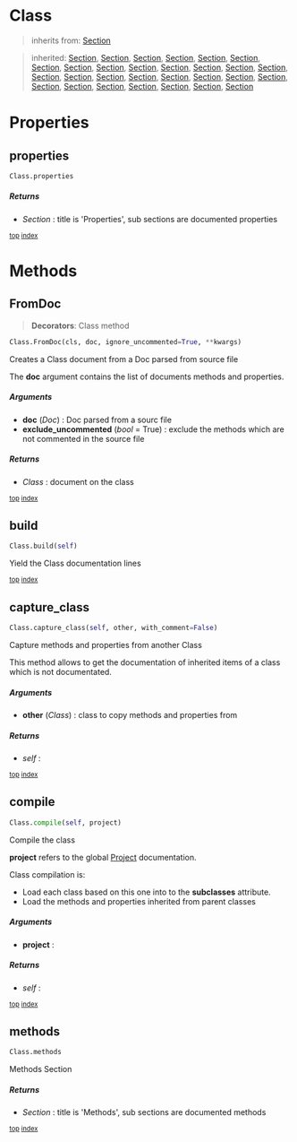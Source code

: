 # Class


> inherits from: [Section](section.md) 

> inherited: [Section](section.md#section), [Section](section.md#section), [Section](section.md#section), [Section](section.md#section), [Section](section.md#section), [Section](section.md#section), [Section](section.md#section), [Section](section.md#section), [Section](section.md#section), [Section](section.md#section), [Section](section.md#section), [Section](section.md#section), [Section](section.md#section), [Section](section.md#section), [Section](section.md#section), [Section](section.md#section), [Section](section.md#section), [Section](section.md#section), [Section](section.md#section), [Section](section.md#section), [Section](section.md#section), [Section](section.md#section), [Section](section.md#section), [Section](section.md#section), [Section](section.md#section), [Section](section.md#section), [Section](section.md#section), [Section](section.md#section), [Section](section.md#section)


# Properties



## properties

``` python
Class.properties
```



##### Returns



- _Section_ : title is 'Properties', sub sections are documented properties



<sub>[top](#class) [index](index.md)</sub>

# Methods



## FromDoc

> **Decorators**: Class method

``` python
Class.FromDoc(cls, doc, ignore_uncommented=True, **kwargs)
```

Creates a Class document from a Doc parsed from source file

The **doc** argument contains the list of documents methods and properties.



##### Arguments



- **doc** (_Doc_) : Doc parsed from a sourc file
- **exclude_uncommented** (_bool_ = True) : exclude the methods which are not commented in the source file

##### Returns



- _Class_ : document on the class



<sub>[top](#class) [index](index.md)</sub>
## build

``` python
Class.build(self)
```

Yield the Class documentation lines





<sub>[top](#class) [index](index.md)</sub>
## capture_class

``` python
Class.capture_class(self, other, with_comment=False)
```

Capture methods and properties from another Class

This method allows to get the documentation of inherited items of a class which is not documentated.



##### Arguments



- **other** (_Class_) : class to copy methods and properties from

##### Returns



- _self_ : 



<sub>[top](#class) [index](index.md)</sub>
## compile

``` python
Class.compile(self, project)
```

Compile the class

**project** refers to the global [Project](project.md) documentation.

Class compilation is:
- Load each class based on this one into to the **subclasses** attribute.
- Load the methods and properties inherited from parent classes



##### Arguments



- **project** : 

##### Returns



- _self_ : 



<sub>[top](#class) [index](index.md)</sub>
## methods

``` python
Class.methods
```

Methods Section



##### Returns



- _Section_ : title is 'Methods', sub sections are documented methods



<sub>[top](#class) [index](index.md)</sub>

